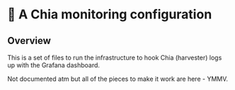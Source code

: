 # 🚜 A Chia monitoring configuration

## Overview

This is a set of files to run the infrastructure to hook Chia (harvester) logs up with the Grafana dashboard.

Not documented atm but all of the pieces to make it work are here - YMMV.